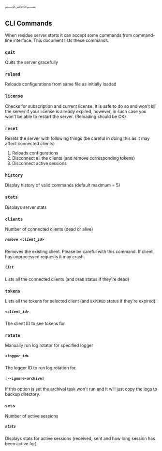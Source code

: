 ﷽

## CLI Commands
When residue server starts it can accept some commands from command-line interface. This document lists these commands.

### `quit`
Quits the server gracefully

### `reload`
Reloads configurations from same file as initially loaded

### `license`
Checks for subscription and current license. It is safe to do so and won't kill the server if your license is already expired, however, in such case you won't be able to restart the server. (Reloading should be OK)

### `reset`
Resets the server with following things (be careful in doing this as it may affect connected clients)

 1. Reloads configurations
 2. Disconnect all the clients (and remove corresponding tokens)
 3. Disconnect active sessions

### `history`
Display history of valid commands (default maximum = 5)

### `stats`
Displays server stats

### `clients`
Number of connected clients (dead or alive)

##### `remove <client_id>`
Removes the existing client. Please be careful with this command. If client has unprocessed requests it may crash.

##### `list`
Lists all the connected clients (and `DEAD` status if they're dead)

### `tokens`
Lists all the tokens for selected client (and `EXPIRED` status if they're expired).

##### `<client_id>`
The client ID to see tokens for

### `rotate`
Manually run log rotator for specified logger

##### `<logger_id>`
The logger ID to run log rotation for.

#### `[--ignore-archive]`
If this option is set the archival task won't run and it will just copy the logs to backup directory.

### `sess`
Number of active sessions

##### `stats`
Displays stats for active sessions (received, sent and how long session has been active for)
